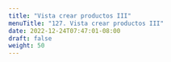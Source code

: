```yaml
---
title: "Vista crear productos III"
menuTitle: "127. Vista crear productos III"
date: 2022-12-24T07:47:01-08:00
draft: false
weight: 50
---
```


